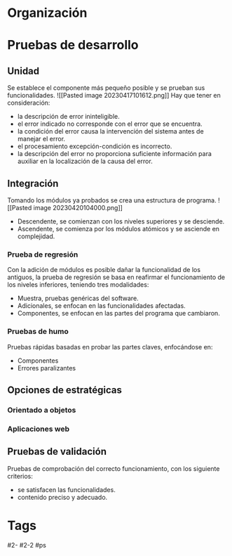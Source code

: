 # Organización
# Pruebas de desarrollo
## Unidad
Se establece el componente más pequeño posible y se prueban sus funcionalidades.
![[Pasted image 20230417101612.png]]
Hay que tener en consideración:
-  la descripción de error ininteligible.
- el error indicado no corresponde con el error que se encuentra.
- la condición del error causa la intervención del sistema antes de manejar el error.
- el procesamiento excepción-condición es incorrecto.
- la descripción del error no proporciona suficiente información para  auxiliar en la localización de la causa del error.
## Integración
Tomando los módulos ya probados se crea una estructura de programa.
![[Pasted image 20230420104000.png]]
- Descendente, se comienzan con los niveles superiores y se desciende.
- Ascendente, se comienza por los módulos atómicos y se asciende en complejidad.
### Prueba de regresión
Con la adición de módulos es posible dañar la funcionalidad de los antiguos, la prueba de regresión se basa en reafirmar el funcionamiento de los niveles inferiores, teniendo tres modalidades:
- Muestra, pruebas genéricas del software.
- Adicionales, se enfocan en las funcionalidades afectadas.
- Componentes, se enfocan en las partes del programa que cambiaron.
### Pruebas de humo
Pruebas rápidas basadas en probar las partes claves, enfocándose en:
- Componentes
- Errores paralizantes
## Opciones de estratégicas
### Orientado a objetos
### Aplicaciones web
## Pruebas de validación
Pruebas de comprobación del correcto funcionamiento, con los siguiente criterios:
- se satisfacen las funcionalidades.
- contenido preciso y adecuado.
### 
# Tags
#2- 
#2-2 
#ps 